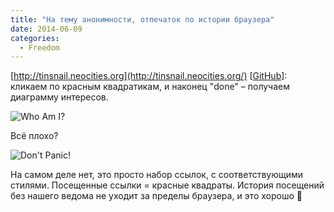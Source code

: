 ```yaml
---
title: "На тему анонимности, отпечаток по истории браузера"
date: 2014-06-09
categories:
  - Freedom
---
```


[http://tinsnail.neocities.org](http://tinsnail.neocities.org/) [[GitHub](https://github.com/Conlectus/WhoAmI "GitHub")]: кликаем по красным квадратикам, и наконец "done" – получаем диаграмму интересов.

![Who Am I?](tinsnail-neocities-org.png)

Всё плохо?

![Don't Panic!](dont-panic.jpg)

На самом деле нет, это просто набор ссылок, с соответствующими стилями. Посещенные ссылки = красные квадраты. История посещений без нашего ведома не уходит за пределы браузера, и это хорошо 🙂
